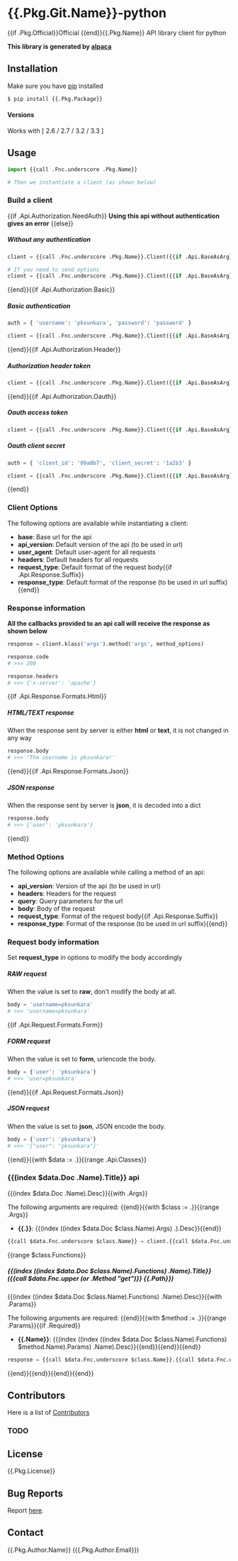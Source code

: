 # {{.Pkg.Git.Name}}-python

{{if .Pkg.Official}}Official {{end}}{{.Pkg.Name}} API library client for python

__This library is generated by [alpaca](https://github.com/pksunkara/alpaca)__

## Installation

Make sure you have [pip](https://pypi.python.org/pypi/pip) installed

```bash
$ pip install {{.Pkg.Package}}
```

#### Versions

Works with [ 2.6 / 2.7 / 3.2 / 3.3 ]

## Usage

```python
import {{call .Fnc.underscore .Pkg.Name}}

# Then we instantiate a client (as shown below)
```

### Build a client
{{if .Api.Authorization.NeedAuth}}
__Using this api without authentication gives an error__
{{else}}
##### Without any authentication

```python
client = {{call .Fnc.underscore .Pkg.Name}}.Client({{if .Api.BaseAsArg}}'{{.Api.Base}}'{{end}})

# If you need to send options
client = {{call .Fnc.underscore .Pkg.Name}}.Client({{if .Api.BaseAsArg}}'{{.Api.Base}}', {{end}}{}, client_options)
```
{{end}}{{if .Api.Authorization.Basic}}
##### Basic authentication

```python
auth = { 'username': 'pksunkara', 'password': 'password' }

client = {{call .Fnc.underscore .Pkg.Name}}.Client({{if .Api.BaseAsArg}}'{{.Api.Base}}', {{end}}auth, client_options)
```
{{end}}{{if .Api.Authorization.Header}}
##### Authorization header token

```python
client = {{call .Fnc.underscore .Pkg.Name}}.Client({{if .Api.BaseAsArg}}'{{.Api.Base}}', {{end}}{{if .Api.Authorization.Oauth}}{'http_header': '1a2b3'}{{else}}'1a2b3'{{end}}, client_options)
```
{{end}}{{if .Api.Authorization.Oauth}}
##### Oauth access token

```python
client = {{call .Fnc.underscore .Pkg.Name}}.Client({{if .Api.BaseAsArg}}'{{.Api.Base}}', {{end}}'1a2b3', client_options)
```

##### Oauth client secret

```python
auth = { 'client_id': '09a8b7', 'client_secret': '1a2b3' }

client = {{call .Fnc.underscore .Pkg.Name}}.Client({{if .Api.BaseAsArg}}'{{.Api.Base}}', {{end}}auth, client_options)
```
{{end}}
### Client Options

The following options are available while instantiating a client:

 * __base__: Base url for the api
 * __api_version__: Default version of the api (to be used in url)
 * __user_agent__: Default user-agent for all requests
 * __headers__: Default headers for all requests
 * __request_type__: Default format of the request body{{if .Api.Response.Suffix}}
 * __response_type__: Default format of the response (to be used in url suffix){{end}}

### Response information

__All the callbacks provided to an api call will receive the response as shown below__

```python
response = client.klass('args').method('args', method_options)

response.code
# >>> 200

response.headers
# >>> {'x-server': 'apache'}
```
{{if .Api.Response.Formats.Html}}
##### HTML/TEXT response

When the response sent by server is either __html__ or __text__, it is not changed in any way

```python
response.body
# >>> 'The username is pksunkara!'
```
{{end}}{{if .Api.Response.Formats.Json}}
##### JSON response

When the response sent by server is __json__, it is decoded into a dict

```python
response.body
# >>> {'user': 'pksunkara'}
```
{{end}}
### Method Options

The following options are available while calling a method of an api:

 * __api_version__: Version of the api (to be used in url)
 * __headers__: Headers for the request
 * __query__: Query parameters for the url
 * __body__: Body of the request
 * __request_type__: Format of the request body{{if .Api.Response.Suffix}}
 * __response_type__: Format of the response (to be used in url suffix){{end}}

### Request body information

Set __request_type__ in options to modify the body accordingly

##### RAW request

When the value is set to __raw__, don't modify the body at all.

```python
body = 'username=pksunkara'
# >>> 'username=pksunkara'
```
{{if .Api.Request.Formats.Form}}
##### FORM request

When the value is set to __form__, urlencode the body.

```python
body = {'user': 'pksunkara'}
# >>> 'user=pksunkara'
```
{{end}}{{if .Api.Request.Formats.Json}}
##### JSON request

When the value is set to __json__, JSON encode the body.

```python
body = {'user': 'pksunkara'}
# >>> '{"user": "pksunkara"}'
```
{{end}}{{with $data := .}}{{range .Api.Classes}}
### {{(index $data.Doc .Name).Title}} api

{{(index $data.Doc .Name).Desc}}{{with .Args}}

The following arguments are required:
{{end}}{{with $class := .}}{{range .Args}}
 * __{{.}}__: {{(index ((index $data.Doc $class.Name).Args) .).Desc}}{{end}}

```python
{{call $data.Fnc.underscore $class.Name}} = client.{{call $data.Fnc.underscore $class.Name}}({{call $data.Fnc.prnt.python ((index $data.Doc $class.Name).Args) ", " false}})
```
{{range $class.Functions}}
##### {{(index ((index $data.Doc $class.Name).Functions) .Name).Title}} ({{call $data.Fnc.upper (or .Method "get")}} {{.Path}})

{{(index ((index $data.Doc $class.Name).Functions) .Name).Desc}}{{with .Params}}

The following arguments are required:
{{end}}{{with $method := .}}{{range .Params}}{{if .Required}}
 * __{{.Name}}__: {{(index ((index ((index $data.Doc $class.Name).Functions) $method.Name).Params) .Name).Desc}}{{end}}{{end}}{{end}}

```python
response = {{call $data.Fnc.underscore $class.Name}}.{{call $data.Fnc.underscore .Name}}({{call $data.Fnc.prnt.python ((index ((index $data.Doc $class.Name).Functions) .Name).Params) ", " true}}options)
```
{{end}}{{end}}{{end}}{{end}}
## Contributors
Here is a list of [Contributors](https://{{.Pkg.Git.Site}}/{{.Pkg.Git.User}}/{{.Pkg.Git.Name}}-python/contributors)

### TODO

## License
{{.Pkg.License}}

## Bug Reports
Report [here](https://{{.Pkg.Git.Site}}/{{.Pkg.Git.User}}/{{.Pkg.Git.Name}}-python/issues).

## Contact
{{.Pkg.Author.Name}} ({{.Pkg.Author.Email}})
